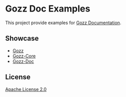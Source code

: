# Gozz Doc Examples

This project provide examples for [Gozz Documentation](https://go-zing.github.io/gozz).

## Showcase

- [Gozz](https://github.com/go-zing/gozz)
- [Gozz-Core](https://github.com/go-zing/gozz-core)
- [Gozz-Doc](https://github.com/go-zing/gozz-doc)

## License

[Apache License 2.0](https://github.com/go-zing/gozz-doc-examples/blob/master/LICENSE)